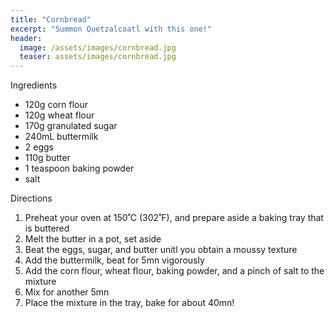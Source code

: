 ```yaml
---
title: "Cornbread"
excerpt: "Summon Quetzalcoatl with this one!"
header:
  image: /assets/images/cornbread.jpg
  teaser: assets/images/cornbread.jpg
---
```


Ingredients
 
* 120g corn flour
* 120g wheat flour
* 170g granulated sugar
* 240mL buttermilk 
* 2 eggs
* 110g butter
* 1 teaspoon baking powder
* salt


Directions

1. Preheat your oven at 150˚C (302˚F), and prepare aside a baking tray that is buttered
2. Melt the butter in a pot, set aside
2. Beat the eggs, sugar, and butter unitl you obtain a moussy texture
3. Add the buttermilk, beat for 5mn vigorously
4. Add the corn flour, wheat flour, baking powder, and a pinch of salt to the mixture
5. Mix for another 5mn
6. Place the mixture in the tray, bake for about 40mn! 

